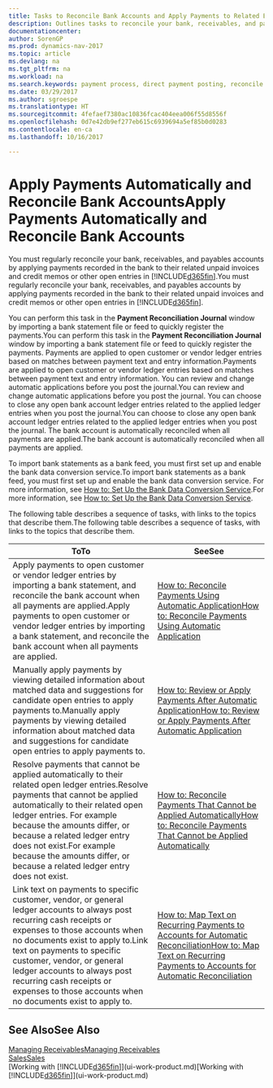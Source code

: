 ```yaml
---
title: Tasks to Reconcile Bank Accounts and Apply Payments to Related Entries
description: Outlines tasks to reconcile your bank, receivables, and payables accounts, post cash receipts or expenses, and apply payments automatically.
documentationcenter: 
author: SorenGP
ms.prod: dynamics-nav-2017
ms.topic: article
ms.devlang: na
ms.tgt_pltfrm: na
ms.workload: na
ms.search.keywords: payment process, direct payment posting, reconcile payment, expenses, cash receipts
ms.date: 03/29/2017
ms.author: sgroespe
ms.translationtype: HT
ms.sourcegitcommit: 4fefaef7380ac10836fcac404eea006f55d8556f
ms.openlocfilehash: 0d7e42db9ef277eb615c6939694a5ef85b0d0283
ms.contentlocale: en-ca
ms.lasthandoff: 10/16/2017

---
```

# <a name="apply-payments-automatically-and-reconcile-bank-accounts"></a><span data-ttu-id="bf615-103">Apply Payments Automatically and Reconcile Bank Accounts</span><span class="sxs-lookup"><span data-stu-id="bf615-103">Apply Payments Automatically and Reconcile Bank Accounts</span></span>
<span data-ttu-id="bf615-104">You must regularly reconcile your bank, receivables, and payables accounts by applying payments recorded in the bank to their related unpaid invoices and credit memos or other open entries in [!INCLUDE[d365fin](includes/d365fin_long_md.md)].</span><span class="sxs-lookup"><span data-stu-id="bf615-104">You must regularly reconcile your bank, receivables, and payables accounts by applying payments recorded in the bank to their related unpaid invoices and credit memos or other open entries in [!INCLUDE[d365fin](includes/d365fin_long_md.md)].</span></span>  

<span data-ttu-id="bf615-105">You can perform this task in the **Payment Reconciliation Journal** window by importing a bank statement file or feed to quickly register the payments.</span><span class="sxs-lookup"><span data-stu-id="bf615-105">You can perform this task in the **Payment Reconciliation Journal** window by importing a bank statement file or feed to quickly register the payments.</span></span> <span data-ttu-id="bf615-106">Payments are applied to open customer or vendor ledger entries based on matches between payment text and entry information.</span><span class="sxs-lookup"><span data-stu-id="bf615-106">Payments are applied to open customer or vendor ledger entries based on matches between payment text and entry information.</span></span> <span data-ttu-id="bf615-107">You can review and change automatic applications before you post the journal.</span><span class="sxs-lookup"><span data-stu-id="bf615-107">You can review and change automatic applications before you post the journal.</span></span> <span data-ttu-id="bf615-108">You can choose to close any open bank account ledger entries related to the applied ledger entries when you post the journal.</span><span class="sxs-lookup"><span data-stu-id="bf615-108">You can choose to close any open bank account ledger entries related to the applied ledger entries when you post the journal.</span></span> <span data-ttu-id="bf615-109">The bank account is automatically reconciled when all payments are applied.</span><span class="sxs-lookup"><span data-stu-id="bf615-109">The bank account is automatically reconciled when all payments are applied.</span></span>  

<span data-ttu-id="bf615-110">To import bank statements as a bank feed, you must first set up and enable the bank data conversion service.</span><span class="sxs-lookup"><span data-stu-id="bf615-110">To import bank statements as a bank feed, you must first set up and enable the bank data conversion service.</span></span> <span data-ttu-id="bf615-111">For more information, see [How to: Set Up the Bank Data Conversion Service](bank-how-setup-bank-data-conversion-service.md).</span><span class="sxs-lookup"><span data-stu-id="bf615-111">For more information, see [How to: Set Up the Bank Data Conversion Service](bank-how-setup-bank-data-conversion-service.md).</span></span>  

<span data-ttu-id="bf615-112">The following table describes a sequence of tasks, with links to the topics that describe them.</span><span class="sxs-lookup"><span data-stu-id="bf615-112">The following table describes a sequence of tasks, with links to the topics that describe them.</span></span>  

| <span data-ttu-id="bf615-113">To</span><span class="sxs-lookup"><span data-stu-id="bf615-113">To</span></span> | <span data-ttu-id="bf615-114">See</span><span class="sxs-lookup"><span data-stu-id="bf615-114">See</span></span> |
| --- | --- |
| <span data-ttu-id="bf615-115">Apply payments to open customer or vendor ledger entries by importing a bank statement, and reconcile the bank account when all payments are applied.</span><span class="sxs-lookup"><span data-stu-id="bf615-115">Apply payments to open customer or vendor ledger entries by importing a bank statement, and reconcile the bank account when all payments are applied.</span></span> |[<span data-ttu-id="bf615-116">How to: Reconcile Payments Using Automatic Application</span><span class="sxs-lookup"><span data-stu-id="bf615-116">How to: Reconcile Payments Using Automatic Application</span></span>](receivables-how-reconcile-payments-auto-application.md) |
| <span data-ttu-id="bf615-117">Manually apply payments by viewing detailed information about matched data and suggestions for candidate open entries to apply payments to.</span><span class="sxs-lookup"><span data-stu-id="bf615-117">Manually apply payments by viewing detailed information about matched data and suggestions for candidate open entries to apply payments to.</span></span> |[<span data-ttu-id="bf615-118">How to: Review or Apply Payments After Automatic Application</span><span class="sxs-lookup"><span data-stu-id="bf615-118">How to: Review or Apply Payments After Automatic Application</span></span>](receivables-how-review-apply-payments-auto-application.md) |
| <span data-ttu-id="bf615-119">Resolve payments that cannot be applied automatically to their related open ledger entries.</span><span class="sxs-lookup"><span data-stu-id="bf615-119">Resolve payments that cannot be applied automatically to their related open ledger entries.</span></span> <span data-ttu-id="bf615-120">For example because the amounts differ, or because a related ledger entry does not exist.</span><span class="sxs-lookup"><span data-stu-id="bf615-120">For example because the amounts differ, or because a related ledger entry does not exist.</span></span> |[<span data-ttu-id="bf615-121">How to: Reconcile Payments That Cannot be Applied Automatically</span><span class="sxs-lookup"><span data-stu-id="bf615-121">How to: Reconcile Payments That Cannot be Applied Automatically</span></span>](receivables-how-reconcile-payments-cannot-apply-auto.md) |
| <span data-ttu-id="bf615-122">Link text on payments to specific customer, vendor, or general ledger accounts to always post recurring cash receipts or expenses to those accounts when no documents exist to apply to.</span><span class="sxs-lookup"><span data-stu-id="bf615-122">Link text on payments to specific customer, vendor, or general ledger accounts to always post recurring cash receipts or expenses to those accounts when no documents exist to apply to.</span></span> |[<span data-ttu-id="bf615-123">How to: Map Text on Recurring Payments to Accounts for Automatic Reconciliation</span><span class="sxs-lookup"><span data-stu-id="bf615-123">How to: Map Text on Recurring Payments to Accounts for Automatic Reconciliation</span></span>](receivables-how-map-text-recurring-payments-accounts-auto-reconcilliation.md) |

## <a name="see-also"></a><span data-ttu-id="bf615-124">See Also</span><span class="sxs-lookup"><span data-stu-id="bf615-124">See Also</span></span>
[<span data-ttu-id="bf615-125">Managing Receivables</span><span class="sxs-lookup"><span data-stu-id="bf615-125">Managing Receivables</span></span>](receivables-manage-receivables.md)  
[<span data-ttu-id="bf615-126">Sales</span><span class="sxs-lookup"><span data-stu-id="bf615-126">Sales</span></span>](sales-manage-sales.md)  
<span data-ttu-id="bf615-127">[Working with [!INCLUDE[d365fin](includes/d365fin_md.md)]](ui-work-product.md)</span><span class="sxs-lookup"><span data-stu-id="bf615-127">[Working with [!INCLUDE[d365fin](includes/d365fin_md.md)]](ui-work-product.md)</span></span>

